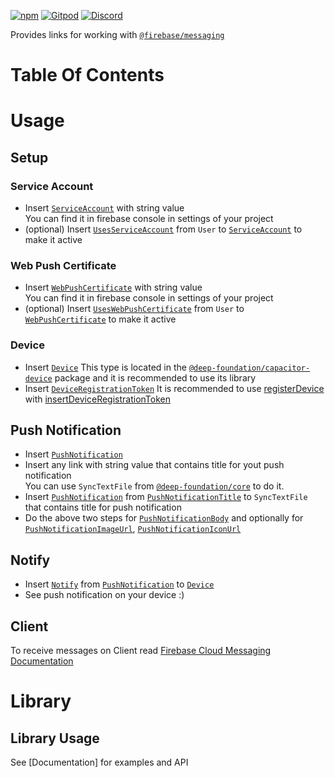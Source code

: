 [![npm](https://img.shields.io/npm/v/@deep-foundation/firebase-push-notification.svg)](https://www.npmjs.com/package/@deep-foundation/firebase-push-notification) 
[![Gitpod](https://img.shields.io/badge/Gitpod-ready--to--code-blue?logo=gitpod)](https://gitpod.io/#https://github.com/deep-foundation/firebase-push-notification) 
[![Discord](https://badgen.net/badge/icon/discord?icon=discord&label&color=purple)](https://discord.gg/deep-foundation)

Provides links for working with [`@firebase/messaging`](https://www.npmjs.com/package/@firebase/messaging)

# Table Of Contents
<!-- TABLE_OF_CONTENTS_START -->
<!-- TABLE_OF_CONTENTS_END -->

# Usage

## Setup
### Service Account

- Insert [`ServiceAccount`] with string value  
You can find it in firebase console in settings of your project
- (optional) Insert [`UsesServiceAccount`] from `User` to [`ServiceAccount`] to make it active 
### Web Push Certificate

- Insert [`WebPushCertificate`] with string value  
You can find it in firebase console in settings of your project
- (optional) Insert [`UsesWebPushCertificate`] from `User` to [`WebPushCertificate`] to make it active 
### Device
- Insert [`Device`] 
This type is located in the [`@deep-foundation/capacitor-device`](https://www.npmjs.com/package/@deep-foundation/capacitor-device) package and it is recommended to use its library
- Insert [`DeviceRegistrationToken`]
It is recommended to use [registerDevice](https://deep-foundation.github.io/firebase-push-notification/functions/registerDevice.html) with [insertDeviceRegistrationToken](https://deep-foundation.github.io/firebase-push-notification/functions/insertDeviceRegistrationToken.html)
## Push Notification
- Insert [`PushNotification`]
- Insert any link with string value that contains title for yout push notification  
You can use `SyncTextFile` from [`@deep-foundation/core`](https://www.npmjs.com/package/@deep-foundation/core) to do it.
- Insert [`PushNotification`] from [`PushNotificationTitle`] to `SyncTextFile` that contains title for push notification  
- Do the above two steps for [`PushNotificationBody`] and optionally for [`PushNotificationImageUrl`], [`PushNotificationIconUrl`]  
## Notify
- Insert [`Notify`] from [`PushNotification`] to [`Device`]  
- See push notification on your device :)

## Client
To receive messages on Client read [Firebase Cloud Messaging Documentation](https://firebase.google.com/docs/cloud-messaging)


[`ServiceAccount`]: https://deep-foundation.github.io/firebase-push-notification/classes/Package.html#ServiceAccount
[`UsesServiceAccount`]: https://deep-foundation.github.io/firebase-push-notification/classes/Package.html#UsesServiceAccount
[`WebPushCertificate`]: https://deep-foundation.github.io/firebase-push-notification/classes/Package.html#WebPushCertificate
[`UsesWebPushCertificate`]: https://deep-foundation.github.io/firebase-push-notification/classes/Package.html#UsesWebPushCertificate
[`Device`]: https://deep-foundation.github.io/capacitor-device/enums/CapacitorDeviceContains.html#Device
[`DeviceRegistrationToken`]: https://deep-foundation.github.io/firebase-push-notification/classes/Package.html#DeviceRegistrationToken
[`PushNotification`]: https://deep-foundation.github.io/firebase-push-notification/classes/Package.html#PushNotification
[`PushNotificationTitle`]: https://deep-foundation.github.io/firebase-push-notification/classes/Package.html#PushNotificationTitle
[`PushNotificationBody`]: https://deep-foundation.github.io/firebase-push-notification/classes/Package.html#PushNotificationBody
[`PushNotificationImageUrl`]: https://deep-foundation.github.io/firebase-push-notification/classes/Package.html#PushNotificationImageUrl
[`PushNotificationIconUrl`]: https://deep-foundation.github.io/firebase-push-notification/classes/Package.html#PushNotificationIconUrl
[`Notify`]: https://deep-foundation.github.io/firebase-push-notification/classes/Package.html#Notify

# Library
## Library Usage
See [Documentation] for examples and API